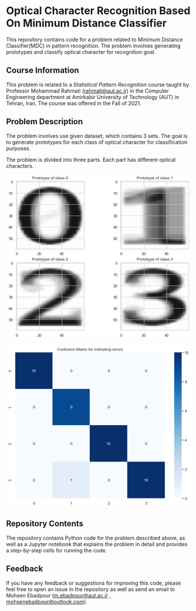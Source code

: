 # Optical Character Recognition Based On Minimum Distance Classifier

This repository contains code for a problem related to Minimum Distance Classifier(MDC) in pattern recognition. The problem involves generating prototypes and classify optical character for recognition goal.

## Course Information

This problem is related to a *Statistical Pattern Recognition* course taught by Professor Mohammad Rahmati (<rahmati@aut.ac.ir>) in the Computer Engineering department at Amirkabir University of Technology (AUT) in Tehran, Iran. The course was offered in the Fall of 2021.

## Problem Description

The problem involves use given dataset, which contains 3 sets. The goal is to generate prototypes for each class of optical character for classification purposes.

The problem is divided into three parts. Each part has different optical characters.  

![Sample for prototype](/Sample-for-prototype.png)

![Sample for prototype](/Error.png)

## Repository Contents

The repository contains Python code for the problem described above, as well as a Jupyter notebook that explains the problem in detail and provides a step-by-step cells for running the code.

## Feedback

If you have any feedback or suggestions for improving this code, please feel free to open an issue in the repository as well as send an email to Mohsen Ebadpour (<m.ebadpour@aut.ac.ir> , <mohsenebadpour@outlook.com>).

